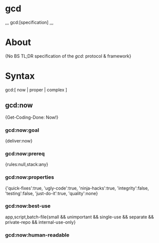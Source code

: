 # gcd
,,,
gcd:[specification]
,,,
# About
{No BS TL;DR specification of the *gcd:* protocol & framework}

# Syntax
gcd:[ now | proper | complex ]

## gcd:now
{Get-Coding-Done: Now!}

### gcd:now:goal 
{deliver:now}

### gcd:now:prereq
{rules:null,stack:any}

### gcd:now:properties
{'quick-fixes':true, 'ugly-code':true, 'ninja-hacks':true, 'integrity':false, 'testing':false, 'just-do-it':true, 'quality':none}

### gcd:now:best-use
app,script,batch-file{small && unimportant && single-use && separate && private-repo && internal-use-only}

### gcd:now:human-readable